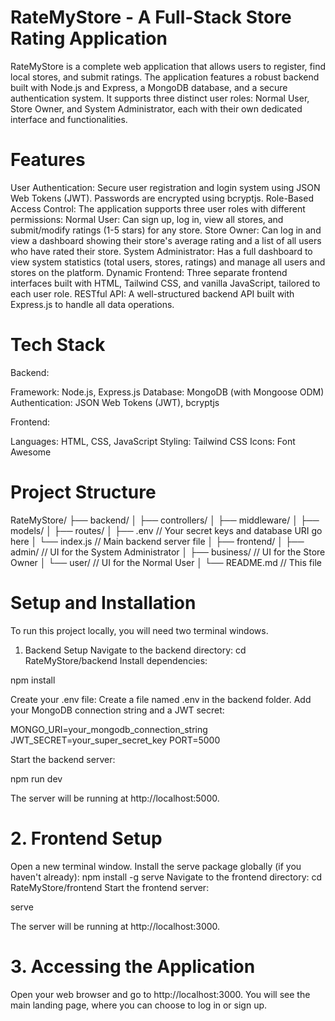 # RateMyStore - A Full-Stack Store Rating Application
RateMyStore is a complete web application that allows users to register, find local stores, and submit ratings. The application features a robust backend built with Node.js and Express, a MongoDB database, and a secure authentication system. It supports three distinct user roles: Normal User, Store Owner, and System Administrator, each with their own dedicated interface and functionalities.

# Features
User Authentication: Secure user registration and login system using JSON Web Tokens (JWT). Passwords are encrypted using bcryptjs.
Role-Based Access Control: The application supports three user roles with different permissions:
Normal User: Can sign up, log in, view all stores, and submit/modify ratings (1-5 stars) for any store.
Store Owner: Can log in and view a dashboard showing their store's average rating and a list of all users who have rated their store.
System Administrator: Has a full dashboard to view system statistics (total users, stores, ratings) and manage all users and stores on the platform.
Dynamic Frontend: Three separate frontend interfaces built with HTML, Tailwind CSS, and vanilla JavaScript, tailored to each user role.
RESTful API: A well-structured backend API built with Express.js to handle all data operations.

# Tech Stack
Backend:

Framework: Node.js, Express.js
Database: MongoDB (with Mongoose ODM)
Authentication: JSON Web Tokens (JWT), bcryptjs

Frontend:

Languages: HTML, CSS, JavaScript
Styling: Tailwind CSS
Icons: Font Awesome
 
# Project Structure

RateMyStore/
├── backend/
│   ├── controllers/
│   ├── middleware/
│   ├── models/
│   ├── routes/
│   ├── .env         // Your secret keys and database URI go here
│   └── index.js     // Main backend server file
│
├── frontend/
│   ├── admin/       // UI for the System Administrator
│   ├── business/    // UI for the Store Owner
│   └── user/        // UI for the Normal User
│
└── README.md        // This file

# Setup and Installation
To run this project locally, you will need two terminal windows.

1. Backend Setup
Navigate to the backend directory:
cd RateMyStore/backend
Install dependencies:

npm install

Create your .env file:
Create a file named .env in the backend folder.
Add your MongoDB connection string and a JWT secret:

MONGO_URI=your_mongodb_connection_string
JWT_SECRET=your_super_secret_key
PORT=5000

Start the backend server:

npm run dev

The server will be running at http://localhost:5000.

# 2. Frontend Setup
Open a new terminal window.
Install the serve package globally (if you haven't already):
npm install -g serve
Navigate to the frontend directory:
cd RateMyStore/frontend
Start the frontend server:

serve

The server will be running at http://localhost:3000.

# 3. Accessing the Application
Open your web browser and go to http://localhost:3000.
You will see the main landing page, where you can choose to log in or sign up.
